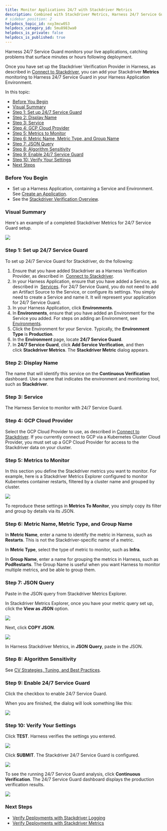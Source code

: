 ```yaml
---
title: Monitor Applications 24/7 with Stackdriver Metrics
description: Combined with Stackdriver Metrics, Harness 24/7 Service Guard monitors your live applications, catching problems that surface minutes or hours following deployment.
# sidebar_position: 2
helpdocs_topic_id: nxy3mcw053
helpdocs_category_id: 5mu8983wa0
helpdocs_is_private: false
helpdocs_is_published: true
---
```


Harness 24/7 Service Guard monitors your live applications, catching problems that surface minutes or hours following deployment.

Once you have set up the Stackdriver Verification Provider in Harness, as described in [Connect to Stackdriver](stackdriver-connection-setup.md), you can add your Stackdriver **Metrics** monitoring to Harness 24/7 Service Guard in your Harness Application Environment.

In this topic:

* [Before You Begin](#before_you_begin)
* [Visual Summary](#visual_summary)
* [Step 1: Set up 24/7 Service Guard](#setup_service_guard)
* [Step 2: Display Name](#display_name)
* [Step 3: Service](#the_service)
* [Step 4: GCP Cloud Provider](#gcp_cloud_provider)
* [Step 5: Metrics to Monitor](#metrics_monitor)
* [Step 6: Metric Name, Metric Type, and Group Name](#metric_name)
* [Step 7: JSON Query](#metric_name)
* [Step 8: Algorithm Sensitivity](#algorithm_sensitivity)
* [Step 9: Enable 24/7 Service Guard](#enable_service_guard)
* [Step 10: Verify Your Settings](#verify_settings)
* [Next Steps](#next_steps)


### Before You Begin

* Set up a Harness Application, containing a Service and Environment. See [Create an Application](https://docs.harness.io/article/bucothemly-application-configuration).
* See the [Stackdriver Verification Overview](../continuous-verification-overview/concepts-cv/stackdriver-and-harness-overview.md).


### Visual Summary

Here's an example of a completed Stackdriver Metrics for 24/7 Service Guard setup.

![](./static/monitor-applications-24-7-with-stackdriver-metrics-00.png)


### Step 1: Set up 24/7 Service Guard

To set up 24/7 Service Guard for Stackdriver, do the following:

1. Ensure that you have added Stackdriver as a Harness Verification Provider, as described in  [Connect to Stackdriver](stackdriver-connection-setup.md).
2. In your Harness Application, ensure that you have added a Service, as described in  [Services](https://docs.harness.io/article/eb3kfl8uls-service-configuration). For 24/7 Service Guard, you do not need to add an Artifact Source to the Service, or configure its settings. You simply need to create a Service and name it. It will represent your application for 24/7 Service Guard.
3. In your Harness Application, click **Environments**.
4. In **Environments**, ensure that you have added an Environment for the Service you added. For steps on adding an Environment, see  [Environments](https://docs.harness.io/article/n39w05njjv-environment-configuration).
5. Click the Environment for your Service. Typically, the **Environment Type** is **Production**.
6. In the **Environment** page, locate **24/7 Service Guard**.
7. In **24/7 Service Guard**, click **Add Service Verification**, and then click **Stackdriver Metrics**. The **Stackdriver Metric** dialog appears.


### Step 2: Display Name

The name that will identify this service on the **Continuous Verification** dashboard. Use a name that indicates the environment and monitoring tool, such as **Stackdriver**.


### Step 3: Service

The Harness Service to monitor with 24/7 Service Guard.


### Step 4: GCP Cloud Provider

Select the GCP Cloud Provider to use, as described in [Connect to Stackdriver](stackdriver-connection-setup.md). If you currently connect to GCP via a Kubernetes Cluster Cloud Provider, you must set up a GCP Cloud Provider for access to the Stackdriver data on your cluster.


### Step 5: Metrics to Monitor

In this section you define the Stackdriver metrics you want to monitor. For example, here is a Stackdriver Metrics Explorer configured to monitor Kubernetes container restarts, filtered by a cluster name and grouped by cluster.

![](./static/monitor-applications-24-7-with-stackdriver-metrics-01.png)

To reproduce these settings in **Metrics To Monitor**, you simply copy its filter and group by details via its JSON.


### Step 6: Metric Name, Metric Type, and Group Name

In **Metric Name**, enter a name to identify the metric in Harness, such as **Restarts**. This is not the Stackdriver-specific name of a metric.

In **Metric Type**, select the type of metric to monitor, such as **Infra**.

In **Group Name**, enter a name for grouping the metrics in Harness, such as **PodRestarts**. The Group Name is useful when you want Harness to monitor multiple metrics, and be able to group them.


### Step 7: JSON Query

Paste in the JSON query from Stackdriver Metrics Explorer.

In Stackdriver Metrics Explorer, once you have your metric query set up, click the **View as JSON** option.

![](./static/monitor-applications-24-7-with-stackdriver-metrics-02.png)

Next, click **COPY JSON**.

![](./static/monitor-applications-24-7-with-stackdriver-metrics-03.png)

In Harness Stackdriver Metrics, in **JSON Query**, paste in the JSON.


### Step 8: Algorithm Sensitivity

See [CV Strategies, Tuning, and Best Practices](../continuous-verification-overview/concepts-cv/cv-strategies-and-best-practices.md).


### Step 9: Enable 24/7 Service Guard

Click the checkbox to enable 24/7 Service Guard.

When you are finished, the dialog will look something like this:

![](./static/monitor-applications-24-7-with-stackdriver-metrics-04.png)


### Step 10: Verify Your Settings

Click **TEST**. Harness verifies the settings you entered.

![](./static/monitor-applications-24-7-with-stackdriver-metrics-05.png)

Click **SUBMIT**. The Stackdriver 24/7 Service Guard is configured.

![](./static/monitor-applications-24-7-with-stackdriver-metrics-06.png)

To see the running 24/7 Service Guard analysis, click **Continuous Verification**. The 24/7 Service Guard dashboard displays the production verification results.

![](./static/monitor-applications-24-7-with-stackdriver-metrics-07.png)


### Next Steps

* [Verify Deployments with Stackdriver Logging](3-verify-deployments-with-stackdriver.md)
* [Verify Deployments with Stackdriver Metrics](verify-deployments-with-stackdriver-metrics.md)

